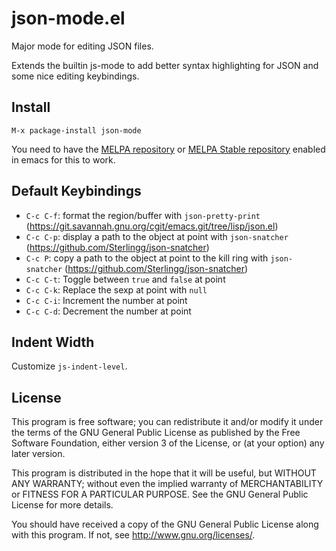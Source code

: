 json-mode.el
====

Major mode for editing JSON files.

Extends the builtin js-mode to add better syntax highlighting for JSON
and some nice editing keybindings.

Install
----

```
M-x package-install json-mode
```

You need to have the [MELPA repository](https://melpa.org/) or [MELPA Stable repository](https://stable.melpa.org/) enabled in emacs for this to work.

Default Keybindings
----

- `C-c C-f`: format the region/buffer with `json-pretty-print` (<https://git.savannah.gnu.org/cgit/emacs.git/tree/lisp/json.el>)
- `C-c C-p`: display a path to the object at point with `json-snatcher` (<https://github.com/Sterlingg/json-snatcher>)
- `C-c P`: copy a path to the object at point to the kill ring with `json-snatcher` (<https://github.com/Sterlingg/json-snatcher>)
- `C-c C-t`: Toggle between `true` and `false` at point
- `C-c C-k`: Replace the sexp at point with `null`
- `C-c C-i`: Increment the number at point
- `C-c C-d`: Decrement the number at point

Indent Width
----

Customize `js-indent-level`.

License
----

This program is free software; you can redistribute it and/or modify it under the terms of the GNU General Public License as published by the Free Software Foundation, either version 3 of the License, or (at your option) any later version.

This program is distributed in the hope that it will be useful, but WITHOUT ANY WARRANTY; without even the implied warranty of MERCHANTABILITY or FITNESS FOR A PARTICULAR PURPOSE. See the GNU General Public License for more details.

You should have received a copy of the GNU General Public License along with this program. If not, see <http://www.gnu.org/licenses/>.
